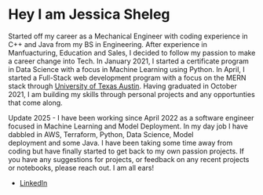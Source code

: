 # Hey I am Jessica Sheleg

  Started off my career as a Mechanical Engineer with coding experience in C++ and Java from my BS in Engineering.
  After experience in Manfuacturing, Education and Sales, I decided to follow my passion to make a career change into Tech. 
  In January 2021, I started a certificate program in Data Science with a focus in Machine Learning using Python. 
  In April, I started a Full-Stack web development program with a focus on the MERN stack through [University of Texas Austin](https://techbootcamps.utexas.edu/coding/).
  Having graduated in October 2021, I am building my skills through personal projects and any opportunties that come along. 

  Update 2025 - I have been working since April 2022 as a software engineer focused in Machine Learning and Model Deployment. In my day job I have dabbled in AWS, Terraform, Python, Data Science, Model   
  deployment and some Java. I have been taking some time away from coding but have finally started to get back to my own passion projects. If you have any suggestions for projects, or feedback on any 
  recent projects or notebooks, please reach out. I am all ears! 


* [LinkedIn](https://www.linkedin.com/in/jessicasheleg/)
